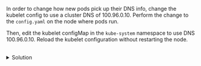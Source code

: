 In order to change how new pods pick up their DNS info, change the kubelet config to use a cluster DNS of 100.96.0.10. Perform the change to the `config.yaml` on the node where pods run. 

Then, edit the kubelet configMap in the `kube-system` namespace to use DNS 100.96.0.10. Reload the kubelet configuration without restarting the node.


<br>
<details><summary>Solution</summary>
<br>

```bash
# modify the kubelet config on the node
vim /var/lib/kubelet/config.yaml 
```{{exec}}

```yaml
# within the config.yaml file, change the clusterDNS value to 100.96.0.10
...
cgroupDriver: systemd
clusterDNS:
- 100.96.0.10
clusterDomain: cluster.local
...
```{{copy}}

```bash
# edit kubelet configMap with 
k -n kube-system edit cm kubelet-config
```{{exec}}

```bash
# in the kubelet configMap, change the value for clusterDNS to 100.96.0.10
...
data:
  kubelet: |
    apiVersion: kubelet.config.k8s.io/v1beta1
    authentication:
      anonymous:
        enabled: false
      webhook:
        cacheTTL: 0s
        enabled: true
      x509:
        clientCAFile: /etc/kubernetes/pki/ca.crt
    authorization:
      mode: Webhook
      webhook:
        cacheAuthorizedTTL: 0s
        cacheUnauthorizedTTL: 0s
    cgroupDriver: systemd
    clusterDNS:
    - 100.96.0.10
    clusterDomain: cluster.local
...
```{{copy}}

```bash
# apply the update to the kubelet configuration immediately on the node
kubeadm upgrade node phase kubelet-config
systemctl daemon-reload
systemctl restart kubelet
```{{exec}}


</details>